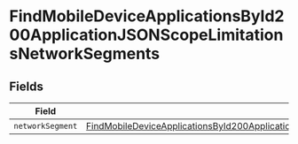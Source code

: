 # FindMobileDeviceApplicationsById200ApplicationJSONScopeLimitationsNetworkSegments


## Fields

| Field                                                                                                                                                                                                                         | Type                                                                                                                                                                                                                          | Required                                                                                                                                                                                                                      | Description                                                                                                                                                                                                                   |
| ----------------------------------------------------------------------------------------------------------------------------------------------------------------------------------------------------------------------------- | ----------------------------------------------------------------------------------------------------------------------------------------------------------------------------------------------------------------------------- | ----------------------------------------------------------------------------------------------------------------------------------------------------------------------------------------------------------------------------- | ----------------------------------------------------------------------------------------------------------------------------------------------------------------------------------------------------------------------------- |
| `networkSegment`                                                                                                                                                                                                              | [FindMobileDeviceApplicationsById200ApplicationJSONScopeLimitationsNetworkSegmentsNetworkSegment](../../models/operations/findmobiledeviceapplicationsbyid200applicationjsonscopelimitationsnetworksegmentsnetworksegment.md) | :heavy_minus_sign:                                                                                                                                                                                                            | N/A                                                                                                                                                                                                                           |